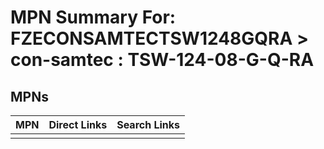 



# MPN Summary For: FZECONSAMTECTSW1248GQRA > con-samtec : TSW-124-08-G-Q-RA

## MPNs
  

|MPN|Direct Links|Search Links|
| :--- | :--- | :--- |
||||
